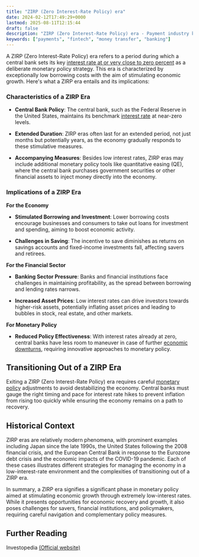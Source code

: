 ```yaml
---
title: "ZIRP (Zero Interest-Rate Policy) era"
date: 2024-02-12T17:49:29+0000
lastmod: 2025-08-11T12:15:44
draft: false
description: "ZIRP (Zero Interest-Rate Policy) era - Payment industry knowledge and insights"
keywords: ["payments", "fintech", "money transfer", "banking"]
---
```


A ZIRP (Zero Interest-Rate Policy) era refers to a period during which a central bank sets its key [interest rate at or very close to zero percent](https://faisalkhanllc.xyz/resources/payments-wiki/z/zero-interest-rate-policy-zirp/) as a deliberate monetary policy strategy. This era is characterized by exceptionally low borrowing costs with the aim of stimulating economic growth. Here's what a ZIRP era entails and its implications:

### Characteristics of a ZIRP Era

- **Central Bank Policy**: The central bank, such as the Federal Reserve in the United States, maintains its benchmark [interest rate](https://faisalkhanllc.xyz/resources/payments-wiki/i/interest/interest-rates/) at near-zero levels.

- **Extended Duration**: ZIRP eras often last for an extended period, not just months but potentially years, as the economy gradually responds to these stimulative measures.

- **Accompanying Measures**: Besides low interest rates, ZIRP eras may include additional monetary policy tools like quantitative easing (QE), where the central bank purchases government securities or other financial assets to inject money directly into the economy.

### Implications of a ZIRP Era

**For the Economy**

- **Stimulated Borrowing and Investment**: Lower borrowing costs encourage businesses and consumers to take out loans for investment and spending, aiming to boost economic activity.

- **Challenges in Saving**: The incentive to save diminishes as returns on savings accounts and fixed-income investments fall, affecting savers and retirees.

**For the Financial Sector**

- **Banking Sector Pressure**: Banks and financial institutions face challenges in maintaining profitability, as the spread between borrowing and lending rates narrows.

- **Increased Asset Prices**: Low interest rates can drive investors towards higher-risk assets, potentially inflating asset prices and leading to bubbles in stock, real estate, and other markets.

**For Monetary Policy**

- **Reduced Policy Effectiveness**: With interest rates already at zero, central banks have less room to maneuver in case of further [economic downturns](https://faisalkhanllc.xyz/resources/payments-wiki/h/hyper-inflation/), requiring innovative approaches to monetary policy.

## Transitioning Out of a ZIRP Era

Exiting a ZIRP (Zero Interest-Rate Policy) era requires careful [monetary policy](https://faisalkhanllc.xyz/resources/payments-wiki/m/monetary-policy/) adjustments to avoid destabilizing the economy. Central banks must gauge the right timing and pace for interest rate hikes to prevent inflation from rising too quickly while ensuring the economy remains on a path to recovery.

## Historical Context

ZIRP eras are relatively modern phenomena, with prominent examples including Japan since the late 1990s, the United States following the 2008 financial crisis, and the European Central Bank in response to the Eurozone debt crisis and the economic impacts of the COVID-19 pandemic. Each of these cases illustrates different strategies for managing the economy in a low-interest-rate environment and the complexities of transitioning out of a ZIRP era.

In summary, a ZIRP era signifies a significant phase in monetary policy aimed at stimulating economic growth through extremely low-interest rates. While it presents opportunities for economic recovery and growth, it also poses challenges for savers, financial institutions, and policymakers, requiring careful navigation and complementary policy measures.

## Further Reading

Investopedia [(Official website)](https://www.investopedia.com/articles/investing/031815/what-zero-interestrate-policy-zirp.asp)